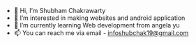 - 👋 Hi, I’m Shubham Chakrawarty
- 👀 I’m interested in making websites and android application
- 🌱 I’m currently learning Web development from angela yu
- 📫 You can reach me via email - infoshubchak19@gmail.com

<!---
shubchak19/shubchak19 is a ✨ special ✨ repository because its `README.md` (this file) appears on your GitHub profile.
You can click the Preview link to take a look at your changes.
--->
